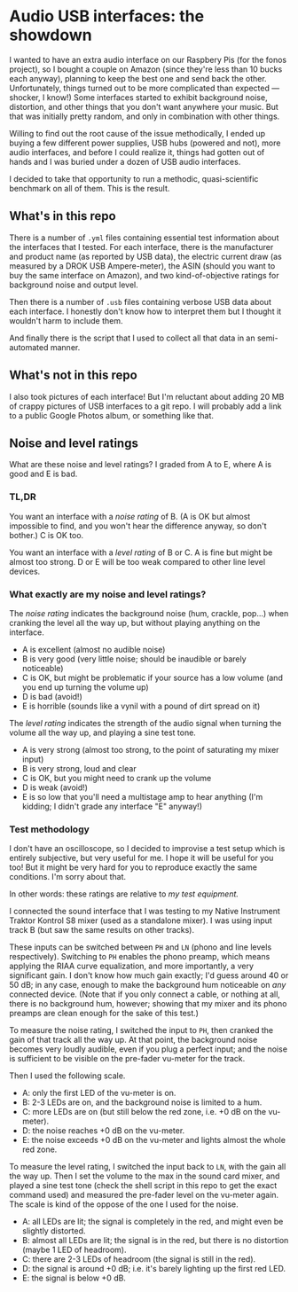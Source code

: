 # Audio USB interfaces: the showdown

I wanted to have an extra audio interface on our Raspbery Pis (for the
fonos project), so I bought a couple on Amazon (since they're less
than 10 bucks each anyway), planning to keep the best one and send
back the other. Unfortunately, things turned out to be more complicated
than expected — shocker, I know!) Some interfaces started to exhibit
background noise, distortion, and other things that you don't want
anywhere your music. But that was initially pretty random, and only
in combination with other things.

Willing to find out the root cause of the issue methodically, I ended
up buying a few different power supplies, USB hubs (powered and not),
more audio interfaces, and before I could realize it, things had gotten
out of hands and I was buried under a dozen of USB audio interfaces.

I decided to take that opportunity to run a methodic, quasi-scientific
benchmark on all of them. This is the result.


## What's in this repo

There is a number of `.yml` files containing essential test
information about the interfaces that I tested. For each interface,
there is the manufacturer and product name (as reported by USB
data), the electric current draw (as measured by a DROK USB
Ampere-meter), the ASIN (should you want to buy the same interface
on Amazon), and two kind-of-objective ratings for background noise
and output level.

Then there is a number of `.usb` files containing verbose USB
data about each interface. I honestly don't know how to interpret
them but I thought it wouldn't harm to include them.

And finally there is the script that I used to collect all that
data in an semi-automated manner.


## What's not in this repo

I also took pictures of each interface! But I'm reluctant about
adding 20 MB of crappy pictures of USB interfaces to a git repo.
I will probably add a link to a public Google Photos album, or
something like that.


## Noise and level ratings

What are these noise and level ratings? I graded from A to E, where
A is good and E is bad.


### TL,DR

You want an interface with a *noise rating* of B. (A is OK but almost
impossible to find, and you won't hear the difference anyway, so don't
bother.) C is OK too.

You want an interface with a *level rating* of B or C. A is fine but
might be almost too strong. D or E will be too weak compared to other
line level devices.


### What exactly are my noise and level ratings?

The *noise rating* indicates the background noise (hum, crackle, pop...)
when cranking the level all the way up, but without playing anything on
the interface.

- A is excellent (almost no audible noise)
- B is very good (very little noise; should be inaudible or barely noticeable)
- C is OK, but might be problematic if your source has a low volume (and you
  end up turning the volume up)
- D is bad (avoid!)
- E is horrible (sounds like a vynil with a pound of dirt spread on it)

The *level rating* indicates the strength of the audio signal when turning
the volume all the way up, and playing a sine test tone.

- A is very strong (almost too strong, to the point of saturating my mixer
  input)
- B is very strong, loud and clear
- C is OK, but you might need to crank up the volume
- D is weak (avoid!)
- E is so low that you'll need a multistage amp to hear anything
  (I'm kidding; I didn't grade any interface "E" anyway!)
 

### Test methodology

I don't have an oscilloscope, so I decided to improvise a test setup
which is entirely subjective, but very useful for me. I hope it will be
useful for you too! But it might be very hard for you to reproduce exactly
the same conditions. I'm sorry about that.

In other words: these ratings are relative to *my test equipment.*

I connected the sound interface that I was testing to my Native Instrument
Traktor Kontrol S8 mixer (used as a standalone mixer). I was using input
track B (but saw the same results on other tracks).

These inputs can be switched between `PH` and `LN` (phono and line levels
respectively). Switching to `PH` enables the phono preamp, which means
applying the RIAA curve equalization, and more importantly, a very
significant gain. I don't know how much gain exactly; I'd guess around
40 or 50 dB; in any case, enough to make the background hum noticeable
on *any* connected device. (Note that if you only connect a cable,
or nothing at all, there is no background hum, however; showing that
my mixer and its phono preamps are clean enough for the sake of this
test.)

To measure the noise rating, I switched the input to `PH`,
then cranked the gain of that track all the way up. At that point, the
background noise becomes very loudly audible, even if you plug a perfect
input; and the noise is sufficient to be visible on the pre-fader vu-meter
for the track.

Then I used the following scale.

- A: only the first LED of the vu-meter is on.
- B: 2-3 LEDs are on, and the background noise is limited to a hum.
- C: more LEDs are on (but still below the red zone, i.e. +0 dB on the
  vu-meter).
- D: the noise reaches +0 dB on the vu-meter.
- E: the noise exceeds +0 dB on the vu-meter and lights almost the whole
  red zone.

To measure the level rating, I switched the input back to `LN`, with
the gain all the way up. Then I set the volume to the max in the sound
card mixer, and played a sine test tone (check the shell script in this
repo to get the exact command used) and measured the pre-fader level
on the vu-meter again. The scale is kind of the oppose of the one I
used for the noise.

- A: all LEDs are lit; the signal is completely in the red, and might
  even be slightly distorted.
- B: almost all LEDs are lit; the signal is in the red, but there is
  no distortion (maybe 1 LED of headroom).
- C: there are 2-3 LEDs of headroom (the signal is still in the red).
- D: the signal is around +0 dB; i.e. it's barely lighting up the
  first red LED.
- E: the signal is below +0 dB.


